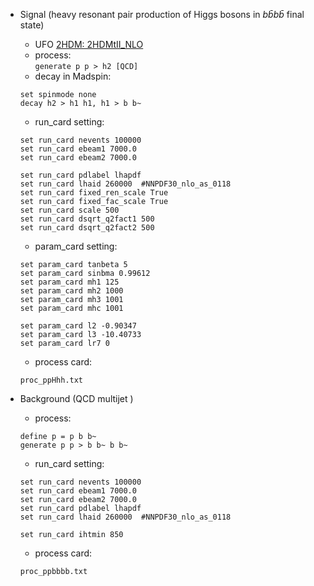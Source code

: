 


* Signal (heavy resonant pair production of Higgs bosons in $b\bar{b}b\bar{b}$ final state)  
    * UFO [2HDM: 2HDMtII_NLO](http://feynrules.irmp.ucl.ac.be/attachment/wiki/2HDM/2HDMtII_NLO.tar.gz)  
    * process:   
    `generate p p > h2 [QCD]`     
    * decay in Madspin: 
    ```
    set spinmode none   
    decay h2 > h1 h1, h1 > b b~
    ```
    
    * run_card setting:  
    ```
    set run_card nevents 100000
    set run_card ebeam1 7000.0
    set run_card ebeam2 7000.0

    set run_card pdlabel lhapdf 
    set run_card lhaid 260000  #NNPDF30_nlo_as_0118
    set run_card fixed_ren_scale True
    set run_card fixed_fac_scale True
    set run_card scale 500
    set run_card dsqrt_q2fact1 500
    set run_card dsqrt_q2fact2 500
    ```
    
    * param_card setting:  
    ```
    set param_card tanbeta 5
    set param_card sinbma 0.99612
    set param_card mh1 125
    set param_card mh2 1000
    set param_card mh3 1001
    set param_card mhc 1001

    set param_card l2 -0.90347
    set param_card l3 -10.40733
    set param_card lr7 0
    ```
    * process card:
    ```
    proc_ppHhh.txt
    ```




* Background (QCD multijet )   
    * process:   
    ```
    define p = p b b~    
    generate p p > b b~ b b~  
    ```  
    
    * run_card setting:
    ```
    set run_card nevents 100000
    set run_card ebeam1 7000.0
    set run_card ebeam2 7000.0
    set run_card pdlabel lhapdf 
    set run_card lhaid 260000  #NNPDF30_nlo_as_0118

    set run_card ihtmin 850
    ```
    * process card:
    ```
    proc_ppbbbb.txt
    ```